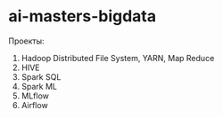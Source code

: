 # ai-masters-bigdata

Проекты:

1. Hadoop Distributed File System, YARN, Map Reduce
2. HIVE
3. Spark SQL
4. Spark ML
5. MLflow
6. Airflow
